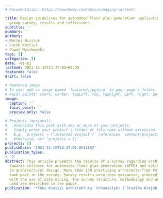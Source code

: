 ```yaml
---
# Documentation: https://wowchemy.com/docs/managing-content/

title: Design guidelines for automated floor plan generation applications--target
  group survey, results and reflections
subtitle: ''
summary: ''
authors:
- Maciej Nisztuk
- Jacek Kościuk
- Paweł Myszkowski
tags: []
categories: []
date: -01-01
lastmod: 2021-12-15T15:37:03+01:00
featured: false
draft: false

# Featured image
# To use, add an image named `featured.jpg/png` to your page's folder.
# Focal points: Smart, Center, TopLeft, Top, TopRight, Left, Right, BottomLeft, Bottom, BottomRight.
image:
  caption: ''
  focal_point: ''
  preview_only: false

# Projects (optional).
#   Associate this post with one or more of your projects.
#   Simply enter your project's folder or file name without extension.
#   E.g. `projects = ["internal-project"]` references `content/project/deep-learning/index.md`.
#   Otherwise, set `projects = []`.
projects: []
publishDate: '2021-12-15T14:37:02.851115Z'
publication_types:
- '2'
abstract: This article presents the results of a survey regarding architects' expectations
  towards software for automated floor plan generation (AFPG) and optimisation processes
  in architectural design. More than 150 practising architects from Poland and abroad
  took part in the survey. Survey results were then extracted, ordered and interpreted
  with the use of data mining. The survey structure, methodology and analytical tools
  used are described in the paper.
publication: '*Teka Komisji Architektury, Urbanistyki i Studiów Krajobrazowych*'
---
```

